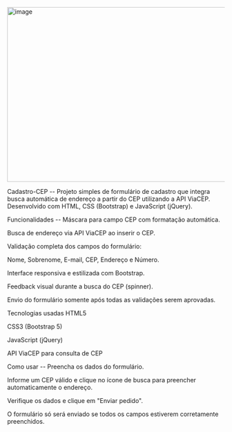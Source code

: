 <img width="1300" height="405" alt="image" src="https://github.com/user-attachments/assets/2e23bcd9-e3b1-4bc7-937b-6845e2406fb9" />

Cadastro-CEP --
Projeto simples de formulário de cadastro que integra busca automática de endereço a partir do CEP utilizando a API ViaCEP. Desenvolvido com HTML, CSS (Bootstrap) e JavaScript (jQuery).

Funcionalidades --
Máscara para campo CEP com formatação automática.

Busca de endereço via API ViaCEP ao inserir o CEP.

Validação completa dos campos do formulário:

Nome, Sobrenome, E-mail, CEP, Endereço e Número.

Interface responsiva e estilizada com Bootstrap.

Feedback visual durante a busca do CEP (spinner).

Envio do formulário somente após todas as validações serem aprovadas.

Tecnologias usadas
HTML5

CSS3 (Bootstrap 5)

JavaScript (jQuery)

API ViaCEP para consulta de CEP

Como usar --
Preencha os dados do formulário.

Informe um CEP válido e clique no ícone de busca para preencher automaticamente o endereço.

Verifique os dados e clique em "Enviar pedido".

O formulário só será enviado se todos os campos estiverem corretamente preenchidos.

